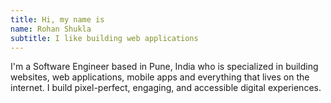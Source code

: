 ```yaml
---
title: Hi, my name is
name: Rohan Shukla
subtitle: I like building web applications
---
```


I'm a Software Engineer based in Pune, India who is specialized in building websites, web applications, mobile apps and everything that lives on the internet. I build pixel-perfect, engaging, and accessible digital experiences.
